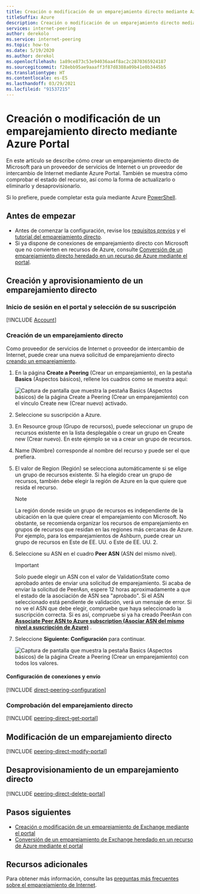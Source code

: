 ```yaml
---
title: Creación o modificación de un emparejamiento directo mediante Azure Portal
titleSuffix: Azure
description: Creación o modificación de un emparejamiento directo mediante Azure Portal
services: internet-peering
author: derekolo
ms.service: internet-peering
ms.topic: how-to
ms.date: 5/19/2020
ms.author: derekol
ms.openlocfilehash: 1a89ce873c53e94036aa4f8ac2c2870365924187
ms.sourcegitcommit: f28ebb95ae9aaaff3f87d8388a09b41e0b3445b5
ms.translationtype: HT
ms.contentlocale: es-ES
ms.lasthandoff: 03/29/2021
ms.locfileid: "91537215"
---
```

# <a name="create-or-modify-a-direct-peering-by-using-the-azure-portal"></a>Creación o modificación de un emparejamiento directo mediante Azure Portal

En este artículo se describe cómo crear un emparejamiento directo de Microsoft para un proveedor de servicios de Internet o un proveedor de intercambio de Internet mediante Azure Portal. También se muestra cómo comprobar el estado del recurso, así como la forma de actualizarlo o eliminarlo y desaprovisionarlo.

Si lo prefiere, puede completar esta guía mediante Azure [PowerShell](howto-direct-powershell.md).

## <a name="before-you-begin"></a>Antes de empezar
* Antes de comenzar la configuración, revise los [requisitos previos](prerequisites.md) y el [tutorial del emparejamiento directo](walkthrough-direct-all.md).
* Si ya dispone de conexiones de emparejamiento directo con Microsoft que no convierten en recursos de Azure, consulte [Conversión de un emparejamiento directo heredado en un recurso de Azure mediante el portal](howto-legacy-direct-portal.md).

## <a name="create-and-provision-a-direct-peering"></a>Creación y aprovisionamiento de un emparejamiento directo

### <a name="sign-in-to-the-portal-and-select-your-subscription"></a>Inicio de sesión en el portal y selección de su suscripción
[!INCLUDE [Account](./includes/account-portal.md)]

### <a name="create-a-direct-peering"></a><a name=create></a>Creación de un emparejamiento directo

Como proveedor de servicios de Internet o proveedor de intercambio de Internet, puede crear una nueva solicitud de emparejamiento directo [creando un emparejamiento]( https://go.microsoft.com/fwlink/?linkid=2129593).

1. En la página **Create a Peering** (Crear un emparejamiento), en la pestaña **Basics** (Aspectos básicos), rellene los cuadros como se muestra aquí:


    ![Captura de pantalla que muestra la pestaña Basics (Aspectos básicos) de la página Create a Peering (Crear un emparejamiento) con el vínculo Create new (Crear nuevo) activado.](./media/setup-basics-tab.png)

2. Seleccione su suscripción a Azure.

3. En Resource group (Grupo de recursos), puede seleccionar un grupo de recursos existente en la lista desplegable o crear un grupo en Create new (Crear nuevo). En este ejemplo se va a crear un grupo de recursos.

4. Name (Nombre) corresponde al nombre del recurso y puede ser el que prefiera.

5. El valor de Region (Región) se selecciona automáticamente si se elige un grupo de recursos existente. Si ha elegido crear un grupo de recursos, también debe elegir la región de Azure en la que quiere que resida el recurso.

    >[!NOTE]
    > La región donde reside un grupo de recursos es independiente de la ubicación en la que quiere crear el emparejamiento con Microsoft. No obstante, se recomienda organizar los recursos de emparejamiento en grupos de recursos que residan en las regiones más cercanas de Azure. Por ejemplo, para los emparejamientos de Ashburn, puede crear un grupo de recursos en Este de EE. UU. o Este de EE. UU. 2.

6. Seleccione su ASN en el cuadro **Peer ASN** (ASN del mismo nivel).

    >[!IMPORTANT]
    >Solo puede elegir un ASN con el valor de ValidationState como aprobado antes de enviar una solicitud de emparejamiento. Si acaba de enviar la solicitud de PeerAsn, espere 12 horas aproximadamente a que el estado de la asociación de ASN sea "aprobado". Si el ASN seleccionado está pendiente de validación, verá un mensaje de error. Si no ve el ASN que debe elegir, compruebe que haya seleccionado la suscripción correcta. Si es así, compruebe si ya ha creado PeerAsn con **[Associate Peer ASN to Azure subscription (Asociar ASN del mismo nivel a suscripción de Azure)](https://go.microsoft.com/fwlink/?linkid=2129592)** .

7. Seleccione **Siguiente: Configuración** para continuar.



    ![Captura de pantalla que muestra la pestaña Basics (Aspectos básicos) de la página Create a Peering (Crear un emparejamiento) con todos los valores.](./media/setup-direct-basics-filled-tab.png)


#### <a name="configure-connections-and-submit"></a>Configuración de conexiones y envío
[!INCLUDE [direct-peering-configuration](./includes/direct-portal-configuration.md)]

### <a name="verify-direct-peering"></a><a name=get></a>Comprobación del emparejamiento directo
[!INCLUDE [peering-direct-get-portal](./includes/direct-portal-get.md)]

## <a name="modify-a-direct-peering"></a><a name="modify"></a>Modificación de un emparejamiento directo
[!INCLUDE [peering-direct-modify-portal](./includes/direct-portal-modify.md)]

## <a name="deprovision-a-direct-peering"></a><a name="delete"></a>Desaprovisionamiento de un emparejamiento directo
[!INCLUDE [peering-direct-delete-portal](./includes/delete.md)]

## <a name="next-steps"></a>Pasos siguientes

* [Creación o modificación de un emparejamiento de Exchange mediante el portal](howto-exchange-portal.md)
* [Conversión de un emparejamiento de Exchange heredado en un recurso de Azure mediante el portal](howto-legacy-exchange-portal.md)

## <a name="additional-resources"></a>Recursos adicionales

Para obtener más información, consulte las [preguntas más frecuentes sobre el emparejamiento de Internet](faqs.md).
